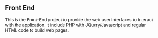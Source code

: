 <h2> Front End </h2>

This is the Front-End project to provide the web user interfaces to interact with the application. It include PHP with JQuery/Javascript and regular HTML code to build web pages.
